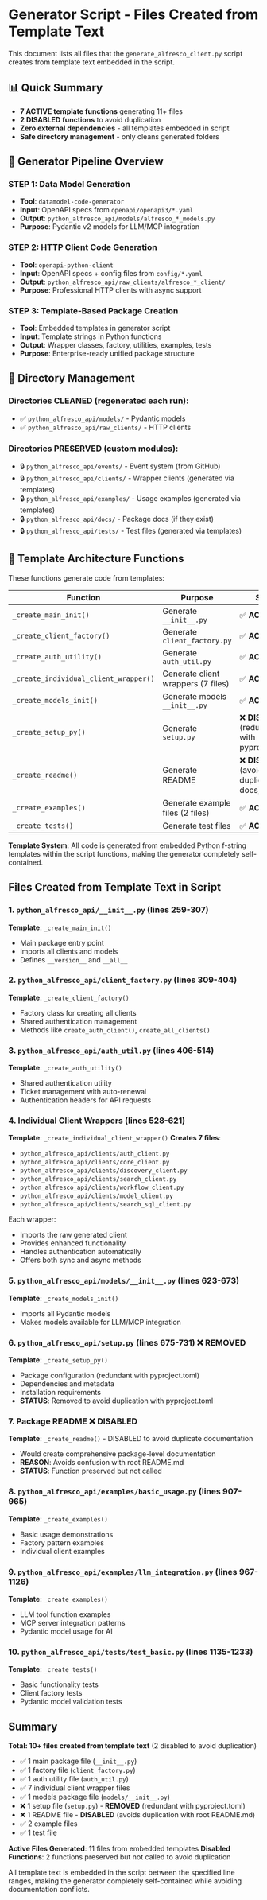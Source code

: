# Generator Script - Files Created from Template Text

This document lists all files that the `generate_alfresco_client.py` script creates from template text embedded in the script.

## 📊 **Quick Summary**

- **7 ACTIVE template functions** generating 11+ files
- **2 DISABLED functions** to avoid duplication 
- **Zero external dependencies** - all templates embedded in script
- **Safe directory management** - only cleans generated folders

## 🔄 Generator Pipeline Overview

### STEP 1: Data Model Generation  
- **Tool**: `datamodel-code-generator` 
- **Input**: OpenAPI specs from `openapi/openapi3/*.yaml`
- **Output**: `python_alfresco_api/models/alfresco_*_models.py`
- **Purpose**: Pydantic v2 models for LLM/MCP integration

### STEP 2: HTTP Client Code Generation
- **Tool**: `openapi-python-client`
- **Input**: OpenAPI specs + config files from `config/*.yaml`  
- **Output**: `python_alfresco_api/raw_clients/alfresco_*_client/`
- **Purpose**: Professional HTTP clients with async support

### STEP 3: Template-Based Package Creation
- **Tool**: Embedded templates in generator script
- **Input**: Template strings in Python functions
- **Output**: Wrapper classes, factory, utilities, examples, tests
- **Purpose**: Enterprise-ready unified package structure

## 📁 Directory Management

### Directories CLEANED (regenerated each run):
- ✅ `python_alfresco_api/models/` - Pydantic models  
- ✅ `python_alfresco_api/raw_clients/` - HTTP clients

### Directories PRESERVED (custom modules):
- 🔒 `python_alfresco_api/events/` - Event system (from GitHub)
- 🔒 `python_alfresco_api/clients/` - Wrapper clients (generated via templates)
- 🔒 `python_alfresco_api/examples/` - Usage examples (generated via templates)
- 🔒 `python_alfresco_api/docs/` - Package docs (if they exist)
- 🔒 `python_alfresco_api/tests/` - Test files (generated via templates)

## 🚀 Template Architecture Functions

These functions generate code from templates:

| Function | Purpose | Status |
|----------|---------|--------|
| `_create_main_init()` | Generate `__init__.py` | ✅ **ACTIVE** |
| `_create_client_factory()` | Generate `client_factory.py` | ✅ **ACTIVE** |
| `_create_auth_utility()` | Generate `auth_util.py` | ✅ **ACTIVE** |
| `_create_individual_client_wrapper()` | Generate client wrappers (7 files) | ✅ **ACTIVE** |
| `_create_models_init()` | Generate models `__init__.py` | ✅ **ACTIVE** |
| `_create_setup_py()` | Generate `setup.py` | ❌ **DISABLED** (redundant with pyproject.toml) |
| `_create_readme()` | Generate README | ❌ **DISABLED** (avoids duplicate docs) |
| `_create_examples()` | Generate example files (2 files) | ✅ **ACTIVE** |
| `_create_tests()` | Generate test files | ✅ **ACTIVE** |

**Template System**: All code is generated from embedded Python f-string templates within the script functions, making the generator completely self-contained.

## Files Created from Template Text in Script

### 1. **`python_alfresco_api/__init__.py`** (lines 259-307)
**Template**: `_create_main_init()`
- Main package entry point
- Imports all clients and models
- Defines `__version__` and `__all__`

### 2. **`python_alfresco_api/client_factory.py`** (lines 309-404) 
**Template**: `_create_client_factory()`
- Factory class for creating all clients
- Shared authentication management
- Methods like `create_auth_client()`, `create_all_clients()`

### 3. **`python_alfresco_api/auth_util.py`** (lines 406-514)
**Template**: `_create_auth_utility()`
- Shared authentication utility
- Ticket management with auto-renewal
- Authentication headers for API requests

### 4. **Individual Client Wrappers** (lines 528-621)
**Template**: `_create_individual_client_wrapper()`
**Creates 7 files**:
- `python_alfresco_api/clients/auth_client.py`
- `python_alfresco_api/clients/core_client.py`
- `python_alfresco_api/clients/discovery_client.py`
- `python_alfresco_api/clients/search_client.py`
- `python_alfresco_api/clients/workflow_client.py`
- `python_alfresco_api/clients/model_client.py`
- `python_alfresco_api/clients/search_sql_client.py`

Each wrapper:
- Imports the raw generated client
- Provides enhanced functionality
- Handles authentication automatically
- Offers both sync and async methods

### 5. **`python_alfresco_api/models/__init__.py`** (lines 623-673)
**Template**: `_create_models_init()`
- Imports all Pydantic models
- Makes models available for LLM/MCP integration

### 6. **`python_alfresco_api/setup.py`** (lines 675-731) ❌ **REMOVED**
**Template**: `_create_setup_py()`
- Package configuration (redundant with pyproject.toml)
- Dependencies and metadata
- Installation requirements
- **STATUS**: Removed to avoid duplication with pyproject.toml

### 7. **Package README** ❌ **DISABLED**  
**Template**: `_create_readme()` - DISABLED to avoid duplicate documentation
- Would create comprehensive package-level documentation
- **REASON**: Avoids confusion with root README.md
- **STATUS**: Function preserved but not called

### 8. **`python_alfresco_api/examples/basic_usage.py`** (lines 907-965)
**Template**: `_create_examples()` 
- Basic usage demonstrations
- Factory pattern examples
- Individual client examples

### 9. **`python_alfresco_api/examples/llm_integration.py`** (lines 967-1126)
**Template**: `_create_examples()`
- LLM tool function examples
- MCP server integration patterns
- Pydantic model usage for AI

### 10. **`python_alfresco_api/tests/test_basic.py`** (lines 1135-1233)
**Template**: `_create_tests()`
- Basic functionality tests
- Client factory tests
- Pydantic model validation tests

## Summary

**Total: 10+ files created from template text** (2 disabled to avoid duplication)
- ✅ 1 main package file (`__init__.py`)
- ✅ 1 factory file (`client_factory.py`)
- ✅ 1 auth utility file (`auth_util.py`)
- ✅ 7 individual client wrapper files
- ✅ 1 models package file (`models/__init__.py`)
- ❌ 1 setup file (`setup.py`) - **REMOVED** (redundant with pyproject.toml)
- ❌ 1 README file - **DISABLED** (avoids duplication with root README.md)
- ✅ 2 example files
- ✅ 1 test file

**Active Files Generated**: 11 files from embedded templates
**Disabled Functions**: 2 functions preserved but not called to avoid duplication

All template text is embedded in the script between the specified line ranges, making the generator completely self-contained while avoiding documentation conflicts. 